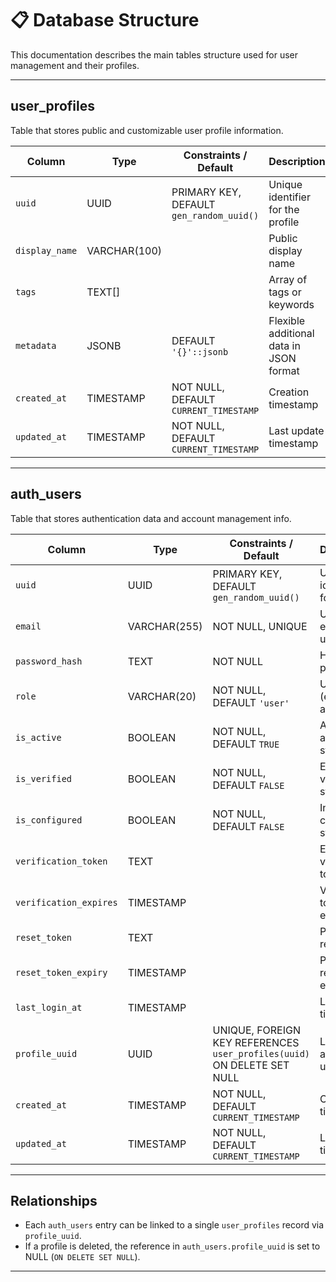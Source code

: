 # 📋 Database Structure

This documentation describes the main tables structure used for user management and their profiles.

---

## user_profiles

Table that stores public and customizable user profile information.

| Column         | Type         | Constraints / Default                       | Description                                      |
|----------------|--------------|--------------------------------------------|--------------------------------------------------|
| `uuid`         | UUID         | PRIMARY KEY, DEFAULT `gen_random_uuid()`   | Unique identifier for the profile                 |
| `display_name` | VARCHAR(100) |                                            | Public display name                               |
| `tags`         | TEXT[]       |                                            | Array of tags or keywords                          |
| `metadata`     | JSONB        | DEFAULT `'{}'::jsonb`                       | Flexible additional data in JSON format           |
| `created_at`   | TIMESTAMP    | NOT NULL, DEFAULT `CURRENT_TIMESTAMP`      | Creation timestamp                                |
| `updated_at`   | TIMESTAMP    | NOT NULL, DEFAULT `CURRENT_TIMESTAMP`      | Last update timestamp                             |

---

## auth_users

Table that stores authentication data and account management info.

| Column              | Type         | Constraints / Default                                   | Description                                        |
|---------------------|--------------|---------------------------------------------------------|----------------------------------------------------|
| `uuid`              | UUID         | PRIMARY KEY, DEFAULT `gen_random_uuid()`                 | Unique identifier for the user                      |
| `email`             | VARCHAR(255) | NOT NULL, UNIQUE                                        | User's email, unique                                |
| `password_hash`     | TEXT         | NOT NULL                                               | Hashed password                                    |
| `role`              | VARCHAR(20)  | NOT NULL, DEFAULT `'user'`                              | User role (e.g., user, admin)                       |
| `is_active`         | BOOLEAN      | NOT NULL, DEFAULT `TRUE`                                | Account active status                               |
| `is_verified`       | BOOLEAN      | NOT NULL, DEFAULT `FALSE`                               | Email verification status                           |
| `is_configured`     | BOOLEAN      | NOT NULL, DEFAULT `FALSE`                               | Initial setup completed status                       |
| `verification_token`| TEXT         |                                                         | Email verification token                            |
| `verification_expires` | TIMESTAMP  |                                                         | Verification token expiry                           |
| `reset_token`       | TEXT         |                                                         | Password reset token                                |
| `reset_token_expiry`| TIMESTAMP    |                                                         | Password reset token expiry                         |
| `last_login_at`     | TIMESTAMP    |                                                         | Last login timestamp                                |
| `profile_uuid`      | UUID         | UNIQUE, FOREIGN KEY REFERENCES `user_profiles(uuid)` ON DELETE SET NULL | Link to associated user profile                     |
| `created_at`        | TIMESTAMP    | NOT NULL, DEFAULT `CURRENT_TIMESTAMP`                    | Creation timestamp                                 |
| `updated_at`        | TIMESTAMP    | NOT NULL, DEFAULT `CURRENT_TIMESTAMP`                    | Last update timestamp                              |

---

## Relationships

- Each `auth_users` entry can be linked to a single `user_profiles` record via `profile_uuid`.
- If a profile is deleted, the reference in `auth_users.profile_uuid` is set to NULL (`ON DELETE SET NULL`).

---
